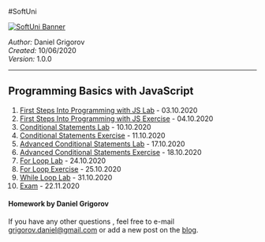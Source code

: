#SoftUni

<a href="https://softuni.bg/" target="_blank" title="Достъпно и качествено софтуерно образование">
  <img src="http://www.nakov.com/wp-content/uploads/2014/01/Software-University-Logo-blue-horizontal.png" alt="SoftUni Banner" />
</a>

<em>Author:</em> Daniel Grigorov<br/>
<em>Created:</em> 10/06/2020<br/>
<em>Version:</em> 1.0.0 </p>

<hr />

## Programming Basics with JavaScript
1. [First Steps Into Programming with JS Lab](https://github.com/dgrigorov/ProgrammingBasicsWithJavaScript-SoftUni/tree/main/01.First-Steps-Into-Programming-Lab) - 03.10.2020
2. [First Steps Into Programming with JS Exercise](https://github.com/dgrigorov/ProgrammingBasicsWithJavaScript-SoftUni/tree/main/First-Step-Into-Programming-Exercise) - 04.10.2020
3. [Conditional Statements Lab](https://github.com/dgrigorov/ProgrammingBasicsWithJavaScript-SoftUni/tree/main/03.Conditional-Statements-Lab) - 10.10.2020
4. [Conditional Statements Exercise](https://github.com/dgrigorov/ProgrammingBasicsWithJavaScript-SoftUni/tree/main/04.Conditional-Statements-Exercise) - 11.10.2020
5. [Advanced Conditional Statements Lab](https://github.com/dgrigorov/ProgrammingBasicsWithJavaScript-SoftUni/tree/main/05.Conditional-Statements-Advanced-Lab) - 17.10.2020
6. [Advanced Conditional Statements Exercise](https://github.com/dgrigorov/ProgrammingBasicsWithJavaScript-SoftUni/tree/main/06.Conditional-Statements-Advanced-Exercise) - 18.10.2020
7. [For Loop Lab](https://github.com/dgrigorov/ProgrammingBasicsWithJavaScript-SoftUni/tree/main/07.For-Loop-Lab) - 24.10.2020
8. [For Loop Exercise](https://github.com/dgrigorov/ProgrammingBasicsWithJavaScript-SoftUni/tree/main/08.For-Loop-Exercise) - 25.10.2020
9. [While Loop Lab](https://github.com/dgrigorov/ProgrammingBasicsWithJavaScript-SoftUni/tree/main/09.While-Loop-Lab) - 31.10.2020
11. [Exam](https://github.com/dgrigorov/ProgrammingBasicsWithJavaScript-SoftUni/tree/main/13.Online-Exam) - 22.11.2020



<h4>Homework by Daniel Grigorov</h4>

<p>If you have any other questions , feel free to e-mail <a href="mailto:grigorov.daniel@gmail.com">grigorov.daniel@gmail.com</a> or add a new post on the <a href="http://grigorof.wordpress.com/" title="visit the blog" target="_blank">blog</a>.</p>
